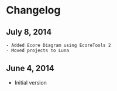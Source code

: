 Changelog
=========

July 8, 2014
------------
	- Added Ecore Diagram using EcoreTools 2
	- Moved projects to Luna
	
June 4, 2014
------------
  - Initial version
